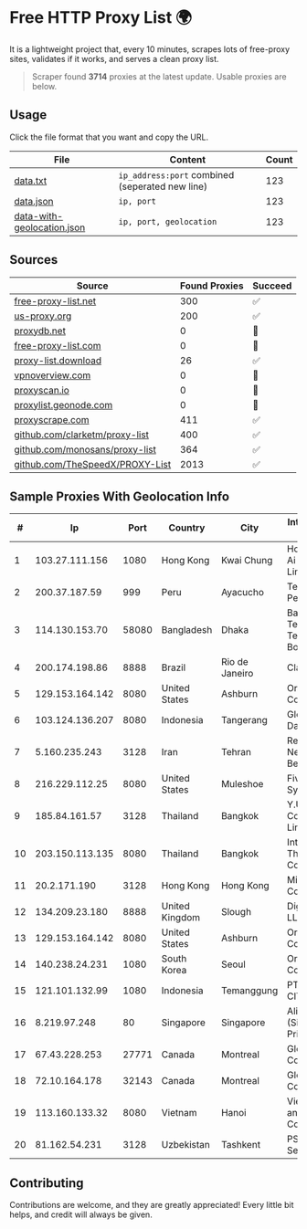 
# Free HTTP Proxy List 🌍

It is a lightweight project that, every 10 minutes, scrapes lots of free-proxy sites, validates if it works, and serves a clean proxy list.


> Scraper found **3714** proxies at the latest update. Usable proxies are below.

## Usage

Click the file format that you want and copy the URL.


|File|Content|Count|
|----|-------|-----|
|[data.txt](https://raw.githubusercontent.com/themiralay/Proxy-List-World/master/data.txt)|`ip_address:port` combined (seperated new line)|123|
|[data.json](https://raw.githubusercontent.com/themiralay/Proxy-List-World/master/data.json)|`ip, port`|123|
|[data-with-geolocation.json](https://raw.githubusercontent.com/themiralay/Proxy-List-World/master/data-with-geolocation.json)|`ip, port, geolocation`|123|

## Sources

|Source|Found Proxies|Succeed|
|------|-------------|-------|
|[free-proxy-list.net](https://free-proxy-list.net)|300|✅|
|[us-proxy.org](https://www.us-proxy.org)|200|✅|
|[proxydb.net](http://proxydb.net)|0|🚫|
|[free-proxy-list.com](https://free-proxy-list.com/?page=&port=&type%5B%5D=http&type%5B%5D=https&up_time=0&search=Search)|0|🚫|
|[proxy-list.download](https://www.proxy-list.download/HTTP)|26|✅|
|[vpnoverview.com](https://vpnoverview.com/privacy/anonymous-browsing/free-proxy-servers)|0|🚫|
|[proxyscan.io](https://www.proxyscan.io)|0|🚫|
|[proxylist.geonode.com](https://proxylist.geonode.com/api/proxy-list?limit=300&page=1&sort_by=lastChecked&sort_type=desc&protocols=http,https)|0|🚫|
|[proxyscrape.com](https://api.proxyscrape.com/v2/?request=displayproxies&protocol=http&timeout=10000&country=all&ssl=all&anonymity=all)|411|✅|
|[github.com/clarketm/proxy-list](https://raw.githubusercontent.com/clarketm/proxy-list/master/proxy-list-raw.txt)|400|✅|
|[github.com/monosans/proxy-list](https://raw.githubusercontent.com/monosans/proxy-list/main/proxies/http.txt)|364|✅|
|[github.com/TheSpeedX/PROXY-List](https://raw.githubusercontent.com/TheSpeedX/PROXY-List/master/http.txt)|2013|✅|


## Sample Proxies With Geolocation Info

|#|Ip|Port|Country|City|Internet Service Provider|
|-|--|----|-------|----|-------------------------|
|1|103.27.111.156|1080|Hong Kong|Kwai Chung|Hong Kong San Ai Net Int'l Limited|
|2|200.37.187.59|999|Peru|Ayacucho|Telefonica del Peru S.A.A.|
|3|114.130.153.70|58080|Bangladesh|Dhaka|Bangladesh Telegraph & Telephone Board|
|4|200.174.198.86|8888|Brazil|Rio de Janeiro|Claro S.A|
|5|129.153.164.142|8080|United States|Ashburn|Oracle Corporation|
|6|103.124.136.207|8080|Indonesia|Tangerang|Global Media Data Prima|
|7|5.160.235.243|3128|Iran|Tehran|Respina Networks & Beyond PJSC|
|8|216.229.112.25|8080|United States|Muleshoe|Five Area Systems, LLC|
|9|185.84.161.57|3128|Thailand|Bangkok|Y.U.T Corporate Company Limited|
|10|203.150.113.135|8080|Thailand|Bangkok|Internet Thailand Company Ltd.|
|11|20.2.171.190|3128|Hong Kong|Hong Kong|Microsoft Corporation|
|12|134.209.23.180|8888|United Kingdom|Slough|DigitalOcean, LLC|
|13|129.153.164.142|8080|United States|Ashburn|Oracle Corporation|
|14|140.238.24.231|1080|South Korea|Seoul|Oracle Corporation|
|15|121.101.132.99|1080|Indonesia|Temanggung|PT SELARAS CITRA TERABIT|
|16|8.219.97.248|80|Singapore|Singapore|Alibaba Cloud (Singapore) Private Limited|
|17|67.43.228.253|27771|Canada|Montreal|GloboTech Communications|
|18|72.10.164.178|32143|Canada|Montreal|GloboTech Communications|
|19|113.160.133.32|8080|Vietnam|Hanoi|VietNam Post and Telecom Corporation|
|20|81.162.54.231|3128|Uzbekistan|Tashkent|PS Cloud Services LLC|



## Contributing

Contributions are welcome, and they are greatly appreciated! Every
little bit helps, and credit will always be given.

